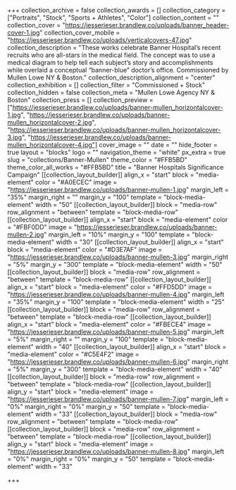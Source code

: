 +++
collection_archive = false
collection_awards = []
collection_category = ["Portraits", "Stock", "Sports + Athletes", "Color"]
collection_content = ""
collection_cover = "https://jesserieser.brandlew.co/uploads/banner_header-cover-1.jpg"
collection_cover_mobile = "https://jesserieser.brandlew.co/uploads/verticalcovers-47.jpg"
collection_description = "These works celebrate Banner Hospital’s recent recruits who are all-stars in the medical field. The concept was to use a medical diagram to help tell each subject’s story and accomplishments while overlaid a conceptual “banner-blue” doctor’s office. Commissioned by Mullen Lowe NY & Boston."
collection_description_alignment = "center"
collection_exhibition = []
collection_filter = "Commissioned + Stock"
collection_hidden = false
collection_meta = "Mullen Lowe Agency NY & Boston"
collection_press = []
collection_preview = ["https://jesserieser.brandlew.co/uploads/banner-mullen_horizontalcover-1.jpg", "https://jesserieser.brandlew.co/uploads/banner-mullen_horizontalcover-2.jpg", "https://jesserieser.brandlew.co/uploads/banner-mullen_horizontalcover-3.jpg", "https://jesserieser.brandlew.co/uploads/banner-mullen_horizontalcover-4.jpg"]
cover_image = ""
date = ""
hide_footer = true
layout = "blocks"
logo = ""
navigation_theme = "white"
px_extra = true
slug = "collections/Banner-Mullen"
theme_color = "#FFB5BD"
theme_color_all_works = "#FFB5BD"
title = "Banner Hospitals Significance Campaign"
[[collection_layout_builder]]
align_x = "start"
block = "media-element"
color = "#A0ECEC"
image = "https://jesserieser.brandlew.co/uploads/banner-mullen-1.jpg"
margin_left = "35%"
margin_right = ""
margin_y = "100"
template = "block-media-element"
width = "50"
[[collection_layout_builder]]
block = "media-row"
row_alignment = "between"
template = "block-media-row"
[[collection_layout_builder]]
align_x = "start"
block = "media-element"
color = "#FBF0DD"
image = "https://jesserieser.brandlew.co/uploads/banner-mullen-2.jpg"
margin_left = "10%"
margin_y = "100"
template = "block-media-element"
width = "30"
[[collection_layout_builder]]
align_x = "start"
block = "media-element"
color = "#D3E7AF"
image = "https://jesserieser.brandlew.co/uploads/banner-mullen-3.jpg"
margin_right = "5%"
margin_y = "300"
template = "block-media-element"
width = "50"
[[collection_layout_builder]]
block = "media-row"
row_alignment = "between"
template = "block-media-row"
[[collection_layout_builder]]
align_x = "start"
block = "media-element"
color = "#FFD5DD"
image = "https://jesserieser.brandlew.co/uploads/banner-mullen-4.jpg"
margin_left = "35%"
margin_y = "100"
template = "block-media-element"
width = "25"
[[collection_layout_builder]]
block = "media-row"
row_alignment = "between"
template = "block-media-row"
[[collection_layout_builder]]
align_x = "start"
block = "media-element"
color = "#FBECE4"
image = "https://jesserieser.brandlew.co/uploads/banner-mullen-5.jpg"
margin_left = "5%"
margin_right = ""
margin_y = "100"
template = "block-media-element"
width = "40"
[[collection_layout_builder]]
align_x = "start"
block = "media-element"
color = "#C5E4F2"
image = "https://jesserieser.brandlew.co/uploads/banner-mullen-6.jpg"
margin_right = "5%"
margin_y = "300"
template = "block-media-element"
width = "40"
[[collection_layout_builder]]
block = "media-row"
row_alignment = "between"
template = "block-media-row"
[[collection_layout_builder]]
align_y = "start"
block = "media-element"
image = "https://jesserieser.brandlew.co/uploads/banner-mullen-7.jpg"
margin_left = "0%"
margin_right = "0%"
margin_y = "50"
template = "block-media-element"
width = "33"
[[collection_layout_builder]]
block = "media-row"
row_alignment = "between"
template = "block-media-row"
[[collection_layout_builder]]
block = "media-row"
row_alignment = "between"
template = "block-media-row"
[[collection_layout_builder]]
align_y = "start"
block = "media-element"
image = "https://jesserieser.brandlew.co/uploads/banner-mullen-8.jpg"
margin_left = "0%"
margin_right = "0%"
margin_y = "50"
template = "block-media-element"
width = "33"

+++
